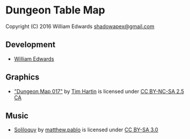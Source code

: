 Dungeon Table Map
=================

Copyright (C) 2016 William Edwards <shadowapex@gmail.com>

Development
-----------

* [William Edwards](https://github.com/ShadowApex)

Graphics
--------

* ["Dungeon Map 017"](http://paratime.ca/cartography/bw_dungeons.html)
by [Tim Hartin](mailto:mnbramson@gmail.com) is licensed under 
[CC BY-NC-SA 2.5 CA](http://creativecommons.org/licenses/by-nc-sa/2.5/ca/)

Music
-----

* [Soliloquy](http://opengameart.org/content/soliloquy)
by [matthew.pablo](http://opengameart.org/users/matthewpablo) is licensed under
[CC BY-SA 3.0](http://creativecommons.org/licenses/by/3.0/legalcode)

